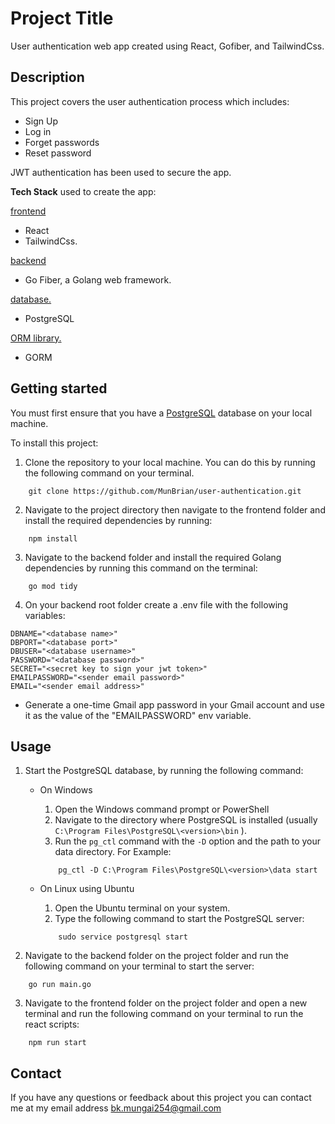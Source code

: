 
# Project Title

User authentication web app created using React, Gofiber, and TailwindCss.

## Description

This project covers the user authentication process which includes:
- Sign Up
- Log in
- Forget passwords
- Reset password

JWT authentication has been used to secure the app.

**Tech Stack**  used to create the app:

<ins>frontend</ins>
* React 
* TailwindCss.

<ins>backend</ins>
* Go Fiber, a Golang web framework.

<ins>database.</ins>
* PostgreSQL 

<ins>ORM library.</ins>
* GORM


## Getting started

You must first ensure that you have a [PostgreSQL](https://www.postgresql.org/) database on your local machine.

To install this project:
1. Clone the repository to your local machine. You can do this by running the following command on your terminal.

```
	git clone https://github.com/MunBrian/user-authentication.git
```

2. Navigate to the project directory then navigate to the frontend folder and install the required dependencies by running:

```
	npm install
```

3. Navigate to the backend folder and install the required Golang dependencies by running this command on the terminal:

```
	go mod tidy
```

4. On your backend root folder create a .env file with the following variables:

```
DBNAME="<database name>"
DBPORT="<database port>"
DBUSER="<database username>"
PASSWORD="<database password>"
SECRET="<secret key to sign your jwt token>"
EMAILPASSWORD="<sender email password>"
EMAIL="<sender email address>"
```

- Generate a one-time Gmail app password in your Gmail account and use it as the value of the "EMAILPASSWORD" env variable.

## Usage

1. Start the PostgreSQL database, by running the following command:
	- On Windows
		1. Open the Windows command prompt or PowerShell
		2. Navigate to the directory where PostgreSQL is installed (usually `C:\Program Files\PostgreSQL\<version>\bin` ).
		3. Run the `pg_ctl` command with the `-D` option and the path to your data directory. For Example:  
		```
			pg_ctl -D C:\Program Files\PostgreSQL\<version>\data start
		```

	- On Linux using Ubuntu
		1. Open the Ubuntu terminal on your system.
		2. Type the following command to start the PostgreSQL server:
		```
			sudo service postgresql start
		```
				
2. Navigate to the backend folder on the project folder and run the following command on your terminal to start the server:
```
	go run main.go
```

3. Navigate to the frontend folder on the project folder and open a new terminal and run the following command on your terminal to run the react scripts:
```
	npm run start
```

## Contact
If you have any questions or feedback about this project you can contact me at my email address 
[bk.mungai254@gmail.com](mailto:bk.mungai254@gmail.com)

